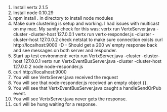 1. Install vertx 2.1.5
2. Install node 0.10.29
3. npm install . in directory to install node modules
4. Make sure clustering is setup and working.  I had issues with multicast on my mac. My sanity check for this was:
vertx run VertxServer.java -cluster -cluster-host 127.0.0.1
vertx run vertx-responder.js -cluster -cluster-host 127.0.0.2
check netstat to make sure connection exists
curl http://localhost:9000 -D -
Should get a 200 w/ empty response back and see messages on both server and responder.
5. Start up test environment:
vertx run VertxServer.java -cluster -cluster-host 127.0.0.1
vertx run VertxEventBusServer.java  -cluster -cluster-host 127.0.0.2
node node-responder.js
6. curl http://localhost:9000
7. You will see VertxServer.java received the request
8. You will see that node-responder.js received an empty object {}.
9. You will see that VertxEventBusServer.java caught a handleSendOrPub event.
10. You will see VertxServer.java never gets the response.
11. curl will be hung waiting for a response.
